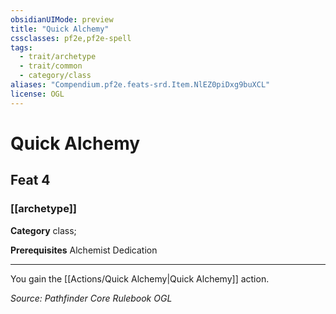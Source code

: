 ```yaml
---
obsidianUIMode: preview
title: "Quick Alchemy"
cssclasses: pf2e,pf2e-spell
tags:
  - trait/archetype
  - trait/common
  - category/class
aliases: "Compendium.pf2e.feats-srd.Item.NlEZ0piDxg9buXCL"
license: OGL
---
```

# Quick Alchemy
## Feat 4
### [[archetype]]

**Category** class; 



**Prerequisites** Alchemist Dedication
* * *
You gain the [[Actions/Quick Alchemy|Quick Alchemy]] action.

*Source: Pathfinder Core Rulebook*
*OGL*
